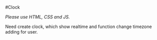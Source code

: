 #Clock

*Please use HTML, CSS and JS.*

Need create clock, which show realtime and function change timezone adding for user.
